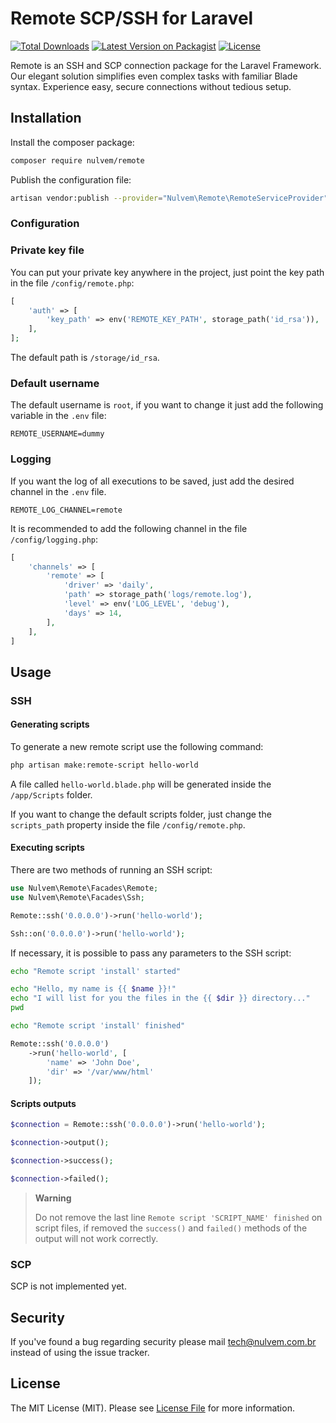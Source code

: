 # Remote SCP/SSH for Laravel

[![Total Downloads](https://img.shields.io/packagist/dt/nulvem/remote.svg)](https://packagist.org/packages/nulvem/remote)
[![Latest Version on Packagist](https://img.shields.io/packagist/v/nulvem/remote.svg)](https://packagist.org/packages/nulvem/remote)
[![License](https://img.shields.io/packagist/l/nulvem/remote.svg)](https://packagist.org/packages/nulvem/remote)

Remote is an SSH and SCP connection package for the Laravel Framework. Our elegant solution simplifies even complex tasks with familiar Blade syntax. Experience easy, secure connections without tedious setup.

## Installation

Install the composer package:

```bash
composer require nulvem/remote
```

Publish the configuration file:

```bash
artisan vendor:publish --provider="Nulvem\Remote\RemoteServiceProvider"
```

### Configuration

### Private key file

You can put your private key anywhere in the project, just point the key path in the file `/config/remote.php`:

```php
[
    'auth' => [
        'key_path' => env('REMOTE_KEY_PATH', storage_path('id_rsa')),
    ],
];
```

The default path is `/storage/id_rsa`.

### Default username

The default username is `root`, if you want to change it just add the following variable in the `.env` file:

```dotenv
REMOTE_USERNAME=dummy
```

### Logging

If you want the log of all executions to be saved, just add the desired channel in the `.env` file.

```dotenv
REMOTE_LOG_CHANNEL=remote
```

It is recommended to add the following channel in the file `/config/logging.php`:

```php
[
    'channels' => [
        'remote' => [
            'driver' => 'daily',
            'path' => storage_path('logs/remote.log'),
            'level' => env('LOG_LEVEL', 'debug'),
            'days' => 14,
        ],
    ],
]
```

## Usage

### SSH

#### Generating scripts

To generate a new remote script use the following command:

```bash
php artisan make:remote-script hello-world
```

A file called `hello-world.blade.php` will be generated inside the `/app/Scripts` folder.

If you want to change the default scripts folder, just change the `scripts_path` property inside the file `/config/remote.php`.

#### Executing scripts

There are two methods of running an SSH script:

```php
use Nulvem\Remote\Facades\Remote;
use Nulvem\Remote\Facades\Ssh;

Remote::ssh('0.0.0.0')->run('hello-world');

Ssh::on('0.0.0.0')->run('hello-world');
```

If necessary, it is possible to pass any parameters to the SSH script:

```bash
echo "Remote script 'install' started"

echo "Hello, my name is {{ $name }}!"
echo "I will list for you the files in the {{ $dir }} directory..."
pwd

echo "Remote script 'install' finished"
```

```php
Remote::ssh('0.0.0.0')
    ->run('hello-world', [
        'name' => 'John Doe',
        'dir' => '/var/www/html'
    ]);
```

#### Scripts outputs

```php
$connection = Remote::ssh('0.0.0.0')->run('hello-world');

$connection->output();

$connection->success();

$connection->failed();
```

> **Warning**
>
> Do not remove the last line `Remote script 'SCRIPT_NAME' finished` on script files, if removed the `success()` and `failed()` methods of the output will not work correctly.

### SCP

SCP is not implemented yet.

## Security

If you've found a bug regarding security please mail [tech@nulvem.com.br](mailto:tech@nulvem.com.br) instead of using the issue tracker.

## License

The MIT License (MIT). Please see [License File](LICENSE.md) for more information.
